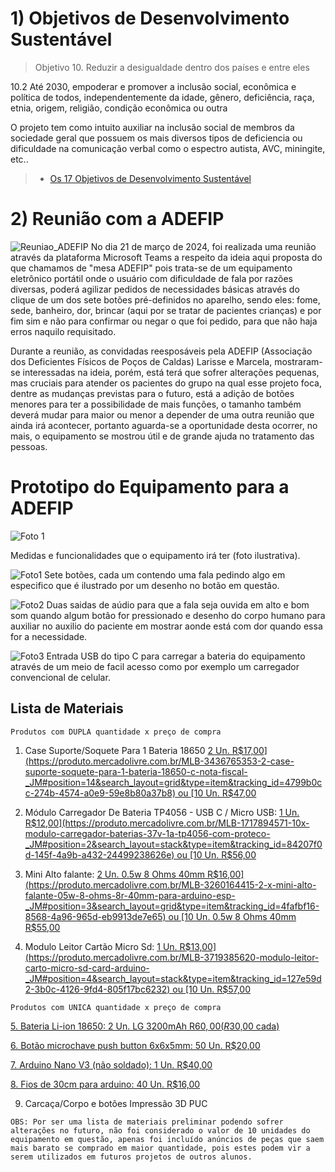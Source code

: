 # 1) Objetivos de Desenvolvimento Sustentável
>
> Objetivo 10. Reduzir a desigualdade dentro dos países e entre eles

10.2 Até 2030, empoderar e promover a inclusão social, econômica e política de todos, independentemente da idade, 
gênero, deficiência, raça, etnia, origem, religião, condição econômica ou outra

O projeto tem como intuito auxiliar na inclusão social de membros da sociedade geral que possuem os mais diversos tipos de deficiencia ou dificuldade na comunicação verbal como o espectro autista, AVC, miningite, etc..

> - [Os 17 Objetivos de Desenvolvimento Sustentável](https://brasil.un.org/pt-br/sdgs)


# 2) Reunião com a ADEFIP

![Reuniao_ADEFIP](https://github.com/ICEI-PUC-Minas-PPC-CC/ppc-cc-2024-1-ment2-noite1-mesa_adefip/assets/20716371/e46590d8-a29c-46c7-b107-f83f20e1ce02)
No dia 21 de março de 2024, foi realizada uma reunião através da plataforma Microsoft Teams a respeito da ideia aqui proposta do que chamamos de "mesa ADEFIP" pois trata-se de um equipamento eletrônico portátil onde o usuário com dificuldade de fala por razões diversas, poderá agilizar pedidos de necessidades básicas através do clique de um dos sete botões pré-definidos no aparelho, sendo eles: fome, sede, banheiro, dor, brincar (aqui por se tratar de pacientes crianças) e por fim sim e não para confirmar ou negar o que foi pedido, para que não haja erros naquilo requisitado. 
 
Durante a reunião, as convidadas reesposáveis pela ADEFIP (Associação dos Deficientes Físicos de Poços de Caldas) Larisse e Marcela, mostraram-se interessadas na ideia, porém, está terá que sofrer alterações pequenas, mas cruciais para atender os pacientes do grupo na qual esse projeto foca, dentre as mudanças previstas para o futuro, está a adição de botões menores para ter a possibilidade de mais funções, o tamanho também deverá mudar para maior ou menor a depender de uma outra reunião que ainda irá acontecer, portanto aguarda-se a oportunidade desta ocorrer, no mais, o equipamento se mostrou útil e de grande ajuda no tratamento das pessoas. 

# Prototipo do Equipamento para a ADEFIP

![Foto 1](https://github.com/ICEI-PUC-Minas-PPC-CC/ppc-cc-2024-1-ment2-noite1-mesa_adefip/assets/20716371/a74145bc-53b1-4e5c-a485-20f0a62182ec)

Medidas e funcionalidades que o equipamento irá ter (foto ilustrativa).


![Foto1](https://github.com/ICEI-PUC-Minas-PPC-CC/ppc-cc-2024-1-ment2-noite1-mesa_adefip/assets/20716371/7e8e08e2-3277-4157-85da-86d740f51a1f)
Sete botões, cada um contendo uma fala pedindo algo em especifico que é ilustrado por um desenho no botão em questão.

![Foto2](https://github.com/ICEI-PUC-Minas-PPC-CC/ppc-cc-2024-1-ment2-noite1-mesa_adefip/assets/20716371/891198df-a471-4c5c-8816-7ac2fb7e9e38)
Duas saidas de aúdio para que a fala seja ouvida em alto e bom som quando algum botão for pressionado e desenho do corpo humano para auxiliar
no auxilio do paciente em mostrar aonde está com dor quando essa for a necessidade.

![Foto3](https://github.com/ICEI-PUC-Minas-PPC-CC/ppc-cc-2024-1-ment2-noite1-mesa_adefip/assets/20716371/e4e2447b-a979-43d6-b64e-69d2a10ab0b8)
Entrada USB do tipo C para carregar a bateria do equipamento através de um meio de facil acesso como por exemplo um carregador convencional de 
celular.


## Lista de Materiais


`Produtos com DUPLA quantidade x preço de compra`

1. Case Suporte/Soquete Para 1 Bateria 18650
[2 Un. R$17,00](https://produto.mercadolivre.com.br/MLB-3436765353-2-case-suporte-soquete-para-1-bateria-18650-c-nota-fiscal-_JM#position=14&search_layout=grid&type=item&tracking_id=4799b0cc-274b-4574-a0e9-59e8b80a37b8) ou [10 Un. R$47,00](https://produto.mercadolivre.com.br/MLB-1951909858-kit-10-case-suporte-bateria-18650-p-1-bateria-37v-_JM#is_advertising=true&position=11&search_layout=grid&type=pad&tracking_id=fabd6b7a-1e4a-4ff8-bc2d-fee9e842caec&is_advertising=true&ad_domain=VQCATCORE_LST&ad_position=11&ad_click_id=ZmU2MGE3NWItOGI5ZS00M2IyLWIzNGQtYjI5YzAxZTNmM2Jl)


2. Módulo Carregador De Bateria TP4056 - USB C / Micro USB:
[1 Un. R$12,00](https://produto.mercadolivre.com.br/MLB-1717894571-10x-modulo-carregador-baterias-37v-1a-tp4056-com-proteco-_JM#position=2&search_layout=stack&type=item&tracking_id=84207f0d-145f-4a9b-a432-24499238626e) ou [10 Un. R$56,00](https://produto.mercadolivre.com.br/MLB-1717894571-10x-modulo-carregador-baterias-37v-1a-tp4056-com-proteco-_JM?attributes=VVNC%3ATWluaQ%3D%3D&quantity=1)


3. Mini Alto falante:
[2 Un. 0.5w 8 Ohms 40mm R$16,00](https://produto.mercadolivre.com.br/MLB-3260164415-2-x-mini-alto-falante-05w-8-ohms-8r-40mm-para-arduino-esp-_JM#position=3&search_layout=grid&type=item&tracking_id=4fafbf16-8568-4a96-965d-eb9913de7e65) ou [10 Un. 0.5w 8 Ohms 40mm R$55,00](https://produto.mercadolivre.com.br/MLB-3317571802-10-x-mini-alto-falante-05w-8-ohms-8r-40mm-para-arduino-esp-_JM#reco_item_pos=1&reco_backend=item_decorator&reco_backend_type=function&reco_client=home_items-decorator-legacy&reco_id=6582a69e-fd89-428e-8845-c52f1d2068f5&c_id=/home/bookmarks-recommendations-seed/element&c_uid=0dd9f3bc-d9b6-49ec-b0d8-7be4c1f9ba2a&da_id=bookmark&da_position=0&id_origin=/home/dynamic_access&da_sort_algorithm=ranker)


4. Modulo Leitor Cartão Micro Sd:
[1 Un. R$13,00](https://produto.mercadolivre.com.br/MLB-3719385620-modulo-leitor-carto-micro-sd-card-arduino-_JM#position=4&search_layout=stack&type=item&tracking_id=127e59d2-3b0c-4126-9fd4-805f17bc6232) ou [10 Un. R$57,00](https://produto.mercadolivre.com.br/MLB-1060935031-10x-modulo-leitor-carto-micro-sd-card-arduino-_JM#position=4&search_layout=stack&type=item&tracking_id=775bd7d2-858f-4b37-8de6-61aa460dc3ed)


`Produtos com UNICA quantidade x preço de compra`

[5. Bateria Li-ion 18650:
2 Un. LG 3200mAh R$60,00 (R$30,00 cada)](https://produto.mercadolivre.com.br/MLB-3178600013-celula-18650-lg-3200mah-inr18650mh1-10a-_JM#position=11&search_layout=stack&type=item&tracking_id=81981d1f-7cd0-4c98-8d0b-cf209bc9fb03)

[6. Botão microchave push button 6x6x5mm:
50 Un. R$20,00](https://produto.mercadolivre.com.br/MLB-1902168290-50-boto-microchave-push-button-4-pinos-6x6x5-mm-arduino-esp-_JM#position=11&search_layout=stack&type=item&tracking_id=0976c7cd-5578-4631-b9ad-610fb37367e7)

[7. Arduino Nano V3 (não soldado):
1 Un. R$40,00](https://produto.mercadolivre.com.br/MLB-3307385033-placa-arduino-nano-conector-v3-pino-no-soldado-atmega328-_JM#position=2&search_layout=grid&type=item&tracking_id=4f2399fa-28b4-46ab-86bd-343d15ac0e76)

[8. Fios de 30cm para arduino:
40 Un. R$16,00](https://produto.mercadolivre.com.br/MLB-4103907508-jumper-fio-40pcs-de-30cm-fmeafmea-para-arduino-_JM#position=16&search_layout=grid&type=item&tracking_id=1a8d717b-c9f4-4c4f-ab0c-231b02908956)

9. Carcaça/Corpo e botões
Impressão 3D PUC

`OBS: Por ser uma lista de materiais preliminar podendo sofrer alterações no futuro, não foi considerado o valor de 10 unidades do equipamento em questão, apenas foi incluído anúncios de peças que saem mais barato se comprado em maior quantidade, pois estes podem vir a serem utilizados em futuros projetos de outros alunos.`
